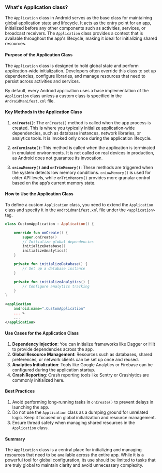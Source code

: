 ### What's Application class?

The `Application` class in Android serves as the base class for maintaining global application state and lifecycle. It acts as the entry point for an app, initialized before any other components such as activities, services, or broadcast receivers. The `Application` class provides a context that is available throughout the app's lifecycle, making it ideal for initializing shared resources.

#### Purpose of the Application Class

The `Application` class is designed to hold global state and perform application-wide initialization. Developers often override this class to set up dependencies, configure libraries, and manage resources that need to persist across activities and services.

By default, every Android application uses a base implementation of the `Application` class unless a custom class is specified in the `AndroidManifest.xml` file.

#### Key Methods in the Application Class

1. **`onCreate()`**:
   The `onCreate()` method is called when the app process is created. This is where you typically initialize application-wide dependencies, such as database instances, network libraries, or analytics tools. It is invoked only once during the application lifecycle.

2. **`onTerminate()`**:
   This method is called when the application is terminated in emulated environments. It is not called on real devices in production, as Android does not guarantee its invocation.

3. **`onLowMemory()` and `onTrimMemory()`**:
   These methods are triggered when the system detects low memory conditions. `onLowMemory()` is used for older API levels, while `onTrimMemory()` provides more granular control based on the app’s current memory state.

#### How to Use the Application Class

To define a custom `Application` class, you need to extend the `Application` class and specify it in the `AndroidManifest.xml` file under the `<application>` tag.

```kotlin
class CustomApplication : Application() {

    override fun onCreate() {
        super.onCreate()
        // Initialize global dependencies
        initializeDatabase()
        initializeAnalytics()
    }

    private fun initializeDatabase() {
        // Set up a database instance
    }

    private fun initializeAnalytics() {
        // Configure analytics tracking
    }
}
```

```xml
<application
    android:name=".CustomApplication"
    ... >
    ...
</application>
```

#### Use Cases for the Application Class

1. **Dependency Injection**: You can initialize frameworks like Dagger or Hilt to provide dependencies across the app.
2. **Global Resource Management**: Resources such as databases, shared preferences, or network clients can be set up once and reused.
3. **Analytics Initialization**: Tools like Google Analytics or Firebase can be configured during the application startup.
4. **Crash Reporting**: Crash reporting tools like Sentry or Crashlytics are commonly initialized here.

#### Best Practices

1. Avoid performing long-running tasks in `onCreate()` to prevent delays in launching the app.
2. Do not use the `Application` class as a dumping ground for unrelated logic. Keep it focused on global initialization and resource management.
3. Ensure thread safety when managing shared resources in the `Application` class.

#### Summary

The `Application` class is a central place for initializing and managing resources that need to be available across the entire app. While it is a powerful tool for global configuration, its use should be limited to tasks that are truly global to maintain clarity and avoid unnecessary complexity.